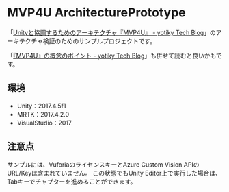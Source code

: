 # MVP4U ArchitecturePrototype
「[Unityと協調するためのアーキテクチャ『MVP4U』 \- yotiky Tech Blog](http://yotiky.hatenablog.com/entry/2018/11/16/Unity%E3%81%A8%E5%8D%94%E8%AA%BF%E3%81%99%E3%82%8B%E3%81%9F%E3%82%81%E3%81%AE%E3%82%A2%E3%83%BC%E3%82%AD%E3%83%86%E3%82%AF%E3%83%81%E3%83%A3%E3%80%8EMVP4U%E3%80%8F)」のアーキテクチャ検証のためのサンプルプロジェクトです。

「[『MVP4U』の概念のポイント \- yotiky Tech Blog](http://yotiky.hatenablog.com/entry/2019/04/18/%E3%80%8EMVP4U%E3%80%8F%E3%81%AE%E6%A6%82%E5%BF%B5%E3%81%AE%E3%83%9D%E3%82%A4%E3%83%B3%E3%83%88)」も併せて読むと良いかもです。

## 環境
- Unity：2017.4.5f1
- MRTK：2017.4.2.0
- VisualStudio：2017

## 注意点
サンプルには、VuforiaのライセンスキーとAzure Custom Vision APIのURL/Keyは含まれていません。
この状態でもUnity Editor上で実行した場合は、Tabキーでチャプターを進めることができます。
